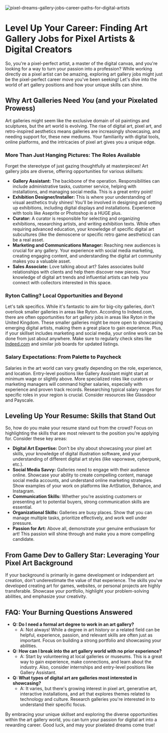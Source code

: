 ![pixel-dreams-gallery-jobs-career-paths-for-digital-artists](https://images.pexels.com/photos/4067762/pexels-photo-4067762.jpeg?auto=compress&cs=tinysrgb&fit=crop&h=627&w=1200)

# Level Up Your Career: Finding Art Gallery Jobs for Pixel Artists & Digital Creators

So, you're a pixel-perfect artist, a master of the digital canvas, and you're looking for a way to turn your passion into a profession? While working directly *as* a pixel artist can be amazing, exploring art gallery jobs might just be the pixel-perfect career move you've been seeking! Let's dive into the world of art gallery positions and how your unique skills can shine.

## Why Art Galleries Need *You* (and your Pixelated Prowess)

Art galleries might seem like the exclusive domain of oil paintings and sculptures, but the art world is evolving. The rise of digital art, pixel art, and retro-inspired aesthetics means galleries are increasingly showcasing, and needing support for, these new mediums. Your familiarity with digital tools, online platforms, and the intricacies of pixel art gives you a unique edge.

### More Than Just Hanging Pictures: The Roles Available

Forget the stereotype of just gazing thoughtfully at masterpieces! Art gallery jobs are diverse, offering opportunities for various skillsets:

*   **Gallery Assistant:** The backbone of the operation. Responsibilities can include administrative tasks, customer service, helping with installations, and managing social media. This is a great entry point!
*   **Exhibition Designer/Installer:** This is where your understanding of visual aesthetics truly shines! You'll be involved in designing and setting up exhibitions, including digital displays and installations. Experience with tools like Aseprite or Photoshop is a HUGE plus.
*   **Curator:** A curator is responsible for selecting and organizing exhibitions, researching artists, and writing exhibition texts. While often requiring advanced education, your knowledge of specific digital art subcultures (like the demoscene or specific retro game aesthetics) can be a real asset.
*   **Marketing and Communications Manager:** Reaching new audiences is crucial for any gallery. Your experience with social media marketing, creating engaging content, and understanding the digital art community makes you a valuable asset.
*   **Sales Associate:** Love talking about art? Sales associates build relationships with clients and help them discover new pieces. Your knowledge of digital art trends and influential artists can help you connect with collectors interested in this space.

### Ryton Calling? Local Opportunities and Beyond

Let's talk specifics. While it's fantastic to aim for big-city galleries, don't overlook smaller galleries in areas like Ryton. According to Indeed.com, there are often opportunities for art gallery jobs in areas like Ryton in the United Kingdom. These smaller galleries might be more open to showcasing emerging digital artists, making them a great place to gain experience.  Plus, if your skillset includes marketing and social media, your online work can be done from just about anywhere. Make sure to regularly check sites like [Indeed.com](https://uk.indeed.com/q-art-gallery-l-ryton-jobs.html) and similar job boards for updated listings.

### Salary Expectations: From Palette to Paycheck

Salaries in the art world can vary greatly depending on the role, experience, and location. Entry-level positions like Gallery Assistant might start at minimum wage or slightly above. More specialized roles like curators or marketing managers will command higher salaries, especially with experience and proven track records. Researching typical salary ranges for specific roles in your region is crucial. Consider resources like Glassdoor and Payscale.

## Leveling Up Your Resume: Skills that Stand Out

So, how do you make your resume stand out from the crowd? Focus on highlighting the skills that are most relevant to the position you're applying for. Consider these key areas:

*   **Digital Art Expertise:** Don't be shy about showcasing your pixel art skills, your knowledge of digital illustration software, and your understanding of different digital art styles (like vaporwave, cyberpunk, etc.).
*   **Social Media Savvy:** Galleries need to engage with their audience online. Showcase your ability to create compelling content, manage social media accounts, and understand online marketing strategies.  Show examples of your work on platforms like ArtStation, Behance, and Instagram.
*   **Communication Skills:** Whether you're assisting customers or presenting art to potential buyers, strong communication skills are essential.
*   **Organizational Skills:** Galleries are busy places. Show that you can manage multiple tasks, prioritize effectively, and work well under pressure.
*   **Passion for Art:** Above all, demonstrate your genuine enthusiasm for art! This passion will shine through and make you a more compelling candidate.

## From Game Dev to Gallery Star: Leveraging Your Pixel Art Background

If your background is primarily in game development or independent art creation, don't underestimate the value of that experience.  The skills you've developed creating art for games, websites, or personal projects are highly transferable. Showcase your portfolio, highlight your problem-solving abilities, and emphasize your creativity.

## FAQ: Your Burning Questions Answered

*   **Q: Do I need a formal art degree to work in an art gallery?**
    *   A: Not always! While a degree in art history or a related field can be helpful, experience, passion, and relevant skills are often just as important. Focus on building a strong portfolio and showcasing your abilities.
*   **Q: How can I break into the art gallery world with no prior experience?**
    *   A: Start by volunteering at local galleries or museums. This is a great way to gain experience, make connections, and learn about the industry. Also, consider internships and entry-level positions like Gallery Assistant.
*   **Q: What types of digital art are galleries most interested in showcasing?**
    *   A: It varies, but there's growing interest in pixel art, generative art, interactive installations, and art that explores themes related to technology and culture. Research galleries you're interested in to understand their specific focus.

By embracing your unique skillset and exploring the diverse opportunities within the art gallery world, you can turn your passion for digital art into a rewarding career. Good luck, and may your pixelated dreams come true!
